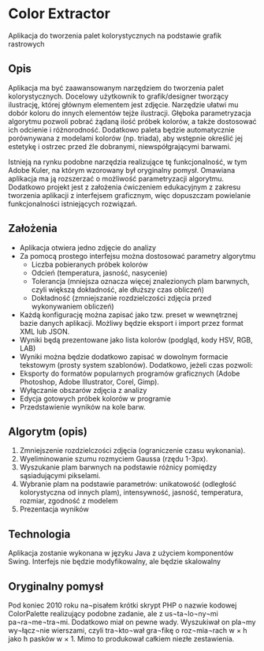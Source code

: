 # Color Extractor

Aplikacja do tworzenia palet kolorystycznych na podstawie grafik rastrowych

## Opis

Aplikacja ma być zaawansowanym narzędziem do tworzenia palet kolorystycznych. Docelowy użytkownik to grafik/designer tworzący ilustrację, której głównym elementem jest zdjęcie. Narzędzie ułatwi mu dobór koloru do innych elementów tejże ilustracji. Głęboka parametryzacja algorytmu pozwoli pobrać żądaną ilość próbek kolorów, a także dostosować ich odcienie i różnorodność. Dodatkowo paleta będzie automatycznie porównywana z modelami kolorów (np. triada), aby wstępnie określić jej estetykę i ostrzec przed źle dobranymi, niewspółgrającymi barwami.

Istnieją na rynku podobne narzędzia realizujące tę funkcjonalność, w tym Adobe Kuler, na którym wzorowany był oryginalny pomysł. Omawiana aplikacja ma ją rozszerzać o możliwość parametryzacji algorytmu. Dodatkowo projekt jest z założenia ćwiczeniem edukacyjnym z zakresu tworzenia aplikacji z interfejsem graficznym, więc dopuszczam powielanie funkcjonalności istniejących rozwiązań.

## Założenia

- Aplikacja otwiera jedno zdjęcie do analizy
- Za pomocą prostego interfejsu można dostosować parametry algorytmu
	- Liczba pobieranych próbek kolorów
	- Odcień (temperatura, jasność, nasycenie)
	- Tolerancja (mniejsza oznacza więcej znalezionych plam barwnych, czyli większą dokładność, ale dłuższy czas obliczeń)
	- Dokładność (zmniejszanie rozdzielczości zdjęcia przed wykonywaniem obliczeń)
- Każdą konfigurację można zapisać jako tzw. preset w wewnętrznej bazie danych aplikacji. Możliwy będzie eksport i import przez format XML lub JSON.
- Wyniki będą prezentowane jako lista kolorów (podgląd, kody HSV, RGB, LAB)
- Wyniki można będzie dodatkowo zapisać w dowolnym formacie tekstowym (prosty system szablonów).
Dodatkowo, jeżeli czas pozwoli:
- Eksporty do formatów popularnych programów graficznych (Adobe Photoshop, Adobe Illustrator, Corel, Gimp).
- Wyłączanie obszarów zdjęcia z analizy
- Edycja gotowych próbek kolorów w programie
- Przedstawienie wyników na kole barw.
 
## Algorytm (opis)

1. Zmniejszenie rozdzielczości zdjęcia (ograniczenie czasu wykonania).
2. Wyeliminowanie szumu rozmyciem Gaussa (rzędu 1-3px).
3. Wyszukanie plam barwnych na podstawie różnicy pomiędzy sąsiadującymi pikselami.
4. Wybranie plam na podstawie parametrów: unikatowość (odległość kolorystyczna od innych plam), intensywność, jasność, temperatura, rozmiar, zgodność z modelem
5. Prezentacja wyników

## Technologia

Aplikacja zostanie wykonana w języku Java z użyciem komponentów Swing. Interfejs nie będzie modyfikowalny, ale będzie skalowalny
 
## Oryginalny pomysł

Pod koniec 2010 roku na¬pisałem krótki skrypt PHP o nazwie kodowej ColorPalette realizujący podobne zadanie, ale z us¬ta¬lo¬ny¬mi pa¬ra¬me¬tra¬mi. Dodatkowo miał on pewne wady. Wyszukiwał on pla¬my wy¬łącz¬nie wierszami, czyli tra¬kto¬wał gra¬fikę o roz¬mia¬rach w × h jako h pasków w × 1. Mimo to produkował całkiem niezłe zestawienia.
